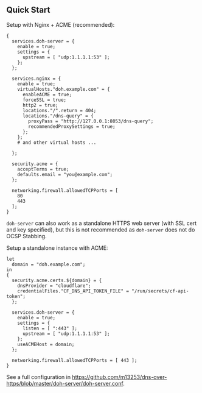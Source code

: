 ## Quick Start

Setup with Nginx + ACME (recommended):

```programlisting
{
  services.doh-server = {
    enable = true;
    settings = {
      upstream = [ "udp:1.1.1.1:53" ];
    };
  };

  services.nginx = {
    enable = true;
    virtualHosts."doh.example.com" = {
      enableACME = true;
      forceSSL = true;
      http2 = true;
      locations."/".return = 404;
      locations."/dns-query" = {
        proxyPass = "http://127.0.0.1:8053/dns-query";
        recommendedProxySettings = true;
      };
    };
    # and other virtual hosts ...

  };

  security.acme = {
    acceptTerms = true;
    defaults.email = "you@example.com";
  };

  networking.firewall.allowedTCPPorts = [
    80
    443
  ];
}
```

`doh-server` can also work as a standalone HTTPS web server (with SSL cert and key specified), but this is not recommended as `doh-server` does not do OCSP Stabbing.

Setup a standalone instance with ACME:

```programlisting
let
  domain = "doh.example.com";
in
{
  security.acme.certs.${domain} = {
    dnsProvider = "cloudflare";
    credentialFiles."CF_DNS_API_TOKEN_FILE" = "/run/secrets/cf-api-token";
  };

  services.doh-server = {
    enable = true;
    settings = {
      listen = [ ":443" ];
      upstream = [ "udp:1.1.1.1:53" ];
    };
    useACMEHost = domain;
  };

  networking.firewall.allowedTCPPorts = [ 443 ];
}
```

See a full configuration in https://github.com/m13253/dns-over-https/blob/master/doh-server/doh-server.conf.
